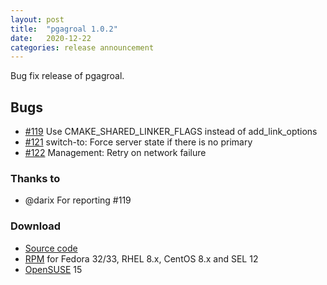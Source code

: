 ```yaml
---
layout: post
title:  "pgagroal 1.0.2"
date:   2020-12-22
categories: release announcement
---
```


Bug fix release of pgagroal.

## Bugs 

* [#119](https://github.com/agroal/pgagroal/issues/119) Use CMAKE_SHARED_LINKER_FLAGS instead of add_link_options
* [#121](https://github.com/agroal/pgagroal/issues/121) switch-to: Force server state if there is no primary
* [#122](https://github.com/agroal/pgagroal/issues/122) Management: Retry on network failure

### Thanks to

* @darix For reporting #119

### Download

* [Source code](https://github.com/agroal/pgagroal/releases/download/1.0.2/pgagroal-1.0.2.tar.gz)
* [RPM](https://yum.postgresql.org) for Fedora 32/33, RHEL 8.x, CentOS 8.x and SEL 12
* [OpenSUSE](https://software.opensuse.org/download.html?project=server:database:postgresql&package=pgagroal) 15
